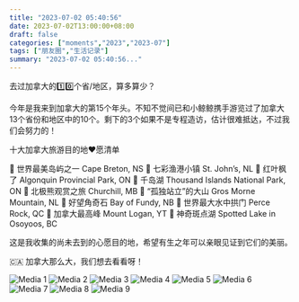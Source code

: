 ```yaml
---
title: "2023-07-02 05:40:56"
date: 2023-07-02T13:00:00+08:00
draft: false
categories: ["moments","2023","2023-07"]
tags: ["朋友圈","生活记录"]
summary: "2023-07-02 05:40:56..."
---
```


去过加拿大的1️⃣0️⃣个省/地区，算多算少？

今年是我来到加拿大的第15个年头。不知不觉间已和小鲸鲸携手游览过了加拿大13个省份和地区中的10个。剩下的3个如果不是专程造访，估计很难抵达，不过我们会努力的！

十大加拿大旅游目的地❤️愿清单

🍁 世界最美岛屿之一 Cape Breton, NS
🍁 七彩渔港小镇 St. John’s, NL
🍁 红叶枫了 Algonquin Provincial Park, ON
🍁 千岛湖 Thousand Islands National Park, ON
🍁 北极熊观赏之旅 Churchill, MB
🍁 “孤独站立”的大山 Gros Morne Mountain, NL
🍁 好望角奇石 Bay of Fundy, NB
🍁 世界最大水中拱门 Perce Rock, QC
🍁 加拿大最高峰 Mount Logan, YT
🍁 神奇斑点湖 Spotted Lake in Osoyoos, BC

这是我收集的尚未去到的心愿目的地，希望有生之年可以亲眼见证到它们的美丽。

🇨🇦 加拿大那么大，我们想去看看呀！

![Media 1](/Moments/photos/2023-07-02/202307020540560.jpg)
![Media 2](/Moments/photos/2023-07-02/202307020540561.jpg)
![Media 3](/Moments/photos/2023-07-02/202307020540562.jpg)
![Media 4](/Moments/photos/2023-07-02/202307020540563.jpg)
![Media 5](/Moments/photos/2023-07-02/202307020540564.jpg)
![Media 6](/Moments/photos/2023-07-02/202307020540565.jpg)
![Media 7](/Moments/photos/2023-07-02/202307020540566.jpg)
![Media 8](/Moments/photos/2023-07-02/202307020540567.jpg)
![Media 9](/Moments/photos/2023-07-02/202307020540568.jpg)


